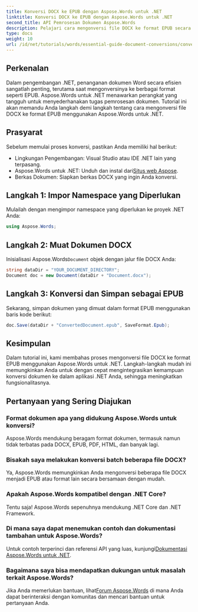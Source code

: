 ```yaml
---
title: Konversi DOCX ke EPUB dengan Aspose.Words untuk .NET
linktitle: Konversi DOCX ke EPUB dengan Aspose.Words untuk .NET
second_title: API Pemrosesan Dokumen Aspose.Words
description: Pelajari cara mengonversi file DOCX ke format EPUB secara efisien menggunakan Aspose.Words untuk .NET. Panduan lengkap ini menyediakan panduan langkah demi langkah.
type: docs
weight: 10
url: /id/net/tutorials/words/essential-guide-document-conversions/convert-docx-to-epub/
---
```

## Perkenalan

Dalam pengembangan .NET, penanganan dokumen Word secara efisien sangatlah penting, terutama saat mengonversinya ke berbagai format seperti EPUB. Aspose.Words untuk .NET menawarkan perangkat yang tangguh untuk menyederhanakan tugas pemrosesan dokumen. Tutorial ini akan memandu Anda langkah demi langkah tentang cara mengonversi file DOCX ke format EPUB menggunakan Aspose.Words untuk .NET.

## Prasyarat

Sebelum memulai proses konversi, pastikan Anda memiliki hal berikut:

- Lingkungan Pengembangan: Visual Studio atau IDE .NET lain yang terpasang.
- Aspose.Words untuk .NET: Unduh dan instal dari[Situs web Aspose](https://releases.aspose.com/words/net/).
- Berkas Dokumen: Siapkan berkas DOCX yang ingin Anda konversi.

## Langkah 1: Impor Namespace yang Diperlukan

Mulailah dengan mengimpor namespace yang diperlukan ke proyek .NET Anda:

```csharp
using Aspose.Words;
```

## Langkah 2: Muat Dokumen DOCX

 Inisialisasi Aspose.Words`Document` objek dengan jalur file DOCX Anda:

```csharp
string dataDir = "YOUR_DOCUMENT_DIRECTORY";
Document doc = new Document(dataDir + "Document.docx");
```

## Langkah 3: Konversi dan Simpan sebagai EPUB

Sekarang, simpan dokumen yang dimuat dalam format EPUB menggunakan baris kode berikut:

```csharp
doc.Save(dataDir + "ConvertedDocument.epub", SaveFormat.Epub);
```

## Kesimpulan

Dalam tutorial ini, kami membahas proses mengonversi file DOCX ke format EPUB menggunakan Aspose.Words untuk .NET. Langkah-langkah mudah ini memungkinkan Anda untuk dengan cepat mengintegrasikan kemampuan konversi dokumen ke dalam aplikasi .NET Anda, sehingga meningkatkan fungsionalitasnya.

## Pertanyaan yang Sering Diajukan

### Format dokumen apa yang didukung Aspose.Words untuk konversi?

Aspose.Words mendukung beragam format dokumen, termasuk namun tidak terbatas pada DOCX, EPUB, PDF, HTML, dan banyak lagi.

### Bisakah saya melakukan konversi batch beberapa file DOCX?

Ya, Aspose.Words memungkinkan Anda mengonversi beberapa file DOCX menjadi EPUB atau format lain secara bersamaan dengan mudah.

### Apakah Aspose.Words kompatibel dengan .NET Core?

Tentu saja! Aspose.Words sepenuhnya mendukung .NET Core dan .NET Framework.

### Di mana saya dapat menemukan contoh dan dokumentasi tambahan untuk Aspose.Words?

 Untuk contoh terperinci dan referensi API yang luas, kunjungi[Dokumentasi Aspose.Words untuk .NET](https://reference.aspose.com/words/net/).

### Bagaimana saya bisa mendapatkan dukungan untuk masalah terkait Aspose.Words?

 Jika Anda memerlukan bantuan, lihat[Forum Aspose.Words](https://forum.aspose.com/c/words/8) di mana Anda dapat berinteraksi dengan komunitas dan mencari bantuan untuk pertanyaan Anda.